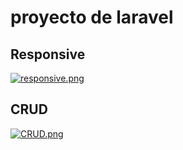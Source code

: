 # proyecto de laravel

## Responsive

[![responsive.png](https://i.postimg.cc/bJ61qxhX/responsive.png)](https://postimg.cc/MMQnDjHt)

## CRUD

[![CRUD.png](https://i.postimg.cc/vZXC9m5Q/CRUD.png)](https://postimg.cc/PCp6nT6c)
